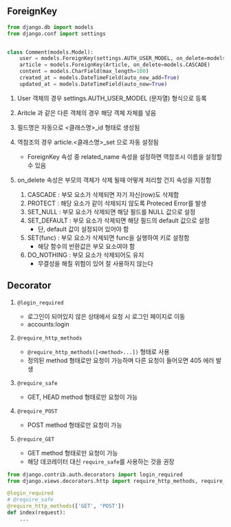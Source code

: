 ## ForeignKey

```python
from django.db import models
from django.conf import settings


class Comment(models.Model):
    user = models.ForeignKey(settings.AUTH_USER_MODEL, on_delete=models.CASCADE)
    article = models.ForeignKey(Article, on_delete=models.CASCADE)
    content = models.CharField(max_length=100)
    created_at = models.DateTimeField(auto_now_add=True)
    updated_at = models.DateTimeField(auto_now=True)
```

1. User 객체의 경우 settings.AUTH_USER_MODEL (문자열) 형식으로 등록
2. Aritcle 과 같은 다른 객체의 경우 해당 객체 자체를 넣음
3. 필드명은 자동으로 <클래스명>_id 형태로 생성됨
4. 역참조의 경우 article.<클래스명>_set 으로 자동 설정됨

   * ForeignKey 속성 중 related_name 속성을 설정하면 역참조시 이름을 설정할 수 있음
5. on_delete 속성은 부모의 객체가 삭제 될때 어떻게 처리할 건지 속성을 지정함

   1. CASCADE : 부모 요소가 삭제되면 자기 자신(row)도 삭제함
   2. PROTECT : 해당 요소가 같이 삭제되지 않도록 Proteced Error를 발생
   3. SET_NULL : 부모 요소가 삭제되면 해당 필드를 NULL 값으로 설정
   4. SET_DEFAULT : 부모 요소가 삭제되면 해당 필드의 default 값으로 설정
      * 단, default 값이 설정되어 있어야 함
   5. SET(func) : 부모 요소가 삭제되면 func을 실행하여 키로 설정함
      * 해당 함수의 반환값은 부모 요소여야 함
   6. DO_NOTHING : 부모 요소가 삭제되어도 유지
      * 무결성을 해칠 위험이 있어 잘 사용하지 않는다

## Decorator

1. `@login_required`

   * 로그인이 되어있지 않은 상태에서 요청 시 로그인 페이지로 이동
   * accounts:login
2. `@require_http_methods`

   * `@require_http_methods([<method>...])` 형태로 사용
   * 정의된 method 형태로만 요청이 가능하며 다른 요청이 들어오면 405 에러 발생
3. `@require_safe`

   * GET, HEAD method 형태로만 요청이 가능
4. `@require_POST`

   * POST method 형태로만 요청이 가능
5. `@require_GET`

   * GET method 형태로만 요청이 가능
   * 해당 데코레이터 대신 `require_safe`를 사용하는 것을 권장

```python
from django.contrib.auth.decorators import login_required
from django.views.decorators.http import require_http_methods, require_GET, require_POST, require_safe

@login_required
# @require_safe
@require_http_methods(['GET', 'POST'])
def index(request):
    ...
```
